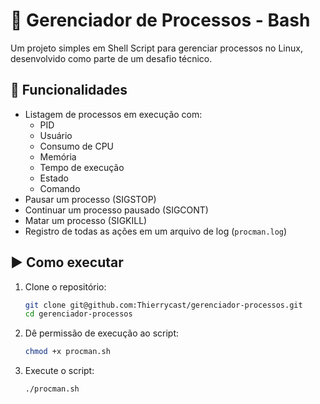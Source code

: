 # 🧠 Gerenciador de Processos - Bash

Um projeto simples em Shell Script para gerenciar processos no Linux, desenvolvido como parte de um desafio técnico.

## 🚀 Funcionalidades

- Listagem de processos em execução com:
  - PID
  - Usuário
  - Consumo de CPU
  - Memória
  - Tempo de execução
  - Estado
  - Comando
- Pausar um processo (SIGSTOP)
- Continuar um processo pausado (SIGCONT)
- Matar um processo (SIGKILL)
- Registro de todas as ações em um arquivo de log (`procman.log`)

## ▶️ Como executar

1. Clone o repositório:
   ```bash
   git clone git@github.com:Thierrycast/gerenciador-processos.git
   cd gerenciador-processos
   ```

2. Dê permissão de execução ao script:
   ```bash
   chmod +x procman.sh
   ```

3. Execute o script:
   ```bash
   ./procman.sh
   ```

